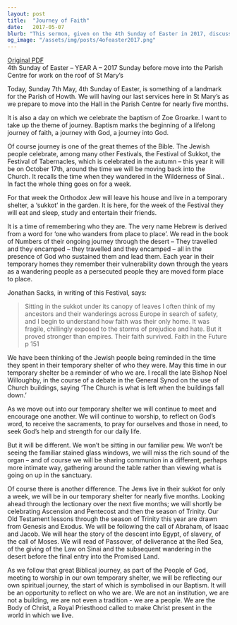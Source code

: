 ```yaml
---
layout: post
title:  "Journey of Faith"
date:   2017-05-07
blurb: "This sermon, given on the 4th Sunday of Easter in 2017, discusses the theme of journey. It marks the last service in St Mary’s before moving into the Parish Centre for nearly five months due to roof work. The sermon also celebrates the baptism of Zoe Groarke, symbolising the start of a lifelong journey of faith. The sermon draws parallels between the congregation's temporary displacement and the biblical stories of wandering and journeying, emphasizing that the church is not a building, but a people."
og_image: "/assets/img/posts/4ofeaster2017.png"
---
```

[Original PDF](/assets/pdf/4ofeaster2017.pdf)    
4th Sunday of Easter – YEAR A – 2017
Sunday before move into the Parish Centre for work on the roof of St Mary’s

Today, Sunday 7th May, 4th Sunday of Easter, is something of a landmark for the Parish of Howth. We will having our last services here in St Mary’s as we prepare to move into the Hall in the Parish Centre for nearly five months.

It is also a day on which we celebrate the baptism of Zoe Groarke. I want to take up the theme of journey. Baptism marks the beginning of a lifelong journey of faith, a journey with God, a journey into God.

Of course journey is one of the great themes of the Bible. The Jewish people celebrate, among many other Festivals, the Festival of Sukkot, the Festival of Tabernacles, which is celebrated in the autumn – this year it will be on October 17th, around the time we will be moving back into the Church. It recalls the time when they wandered in the Wilderness of Sinai.. In fact the whole thing goes on for a week.

For that week the Orthodox Jew will leave his house and live in a temporary shelter, a ‘sukkot’ in the garden. It is here, for the week of the Festival they will eat and sleep, study and entertain their friends.

It is a time of remembering who they are. The very name Hebrew is derived from a word for ‘one who wanders from place to place’. We read in the book of Numbers of their ongoing journey through the desert – They travelled and they encamped – they travelled and they encamped – all in the presence of God who sustained them and lead them. Each year in their temporary homes they remember their vulnerability down through the years as a wandering people as a persecuted people they are moved form place to place.

Jonathan Sacks, in writing of this Festival, says:

>Sitting in the sukkot under its canopy of leaves I often think of my ancestors and their wanderings across Europe in search of safety, and I begin to understand how faith was their only home. It was fragile, chillingly exposed to the storms of prejudice and hate. But it proved stronger than empires. Their faith survived. Faith in the Future p 151

We have been thinking of the Jewish people being reminded in the time they spent in their temporary shelter of who they were. May this time in our temporary shelter be a reminder of who we are. I recall the late Bishop Noel Willoughby, in the course of a debate in the General Synod on the use of Church buildings, saying ‘The Church is what is left when the buildings fall down.’

As we move out into our temporary shelter we will continue to meet and encourage one another. We will continue to worship, to reflect on God’s word, to receive the sacraments, to pray for ourselves and those in need, to seek God’s help and strength for our daily life.

But it will be different. We won’t be sitting in our familiar pew. We won’t be seeing the familiar stained glass windows, we will miss the rich sound of the organ – and of course we will be sharing communion in a different, perhaps more intimate way, gathering around the table rather than viewing what is going on up in the sanctuary.

Of course there is another difference. The Jews live in their sukkot for only a week, we will be in our temporary shelter for nearly five months. Looking ahead through the lectionary over the next five months; we will shortly be celebrating Ascension and Pentecost and then the season of Trinity. Our Old Testament lessons through the season of Trinity this year are drawn from Genesis and Exodus. We will be following the call of Abraham, of Isaac and Jacob. We will hear the story of the descent into Egypt, of slavery, of the call of Moses. We will read of Passover, of deliverance at the Red Sea, of the giving of the Law on Sinai and the subsequent wandering in the desert before the final entry into the Promised Land.

As we follow that great Biblical journey, as part of the People of God, meeting to worship in our own temporary shelter, we will be reflecting our own spiritual journey, the start of which is symbolised in our Baptism. It will be an opportunity to reflect on who we are. We are not an institution, we are not a building, we are not even a tradition - we are a people. We are the Body of Christ, a Royal Priesthood called to make Christ present in the world in which we live.
